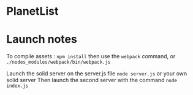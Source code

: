 PlanetList
===

# Launch notes

To compile assets : `npm install` then use the `webpack` command, or `./nodes_modules/webpack/bin/webpack.js`

Launch the solid server on the server.js file `node server.js` or your own solid server 
Then launch the second server with the command `node index.js` 